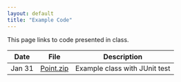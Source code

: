 ```yaml
---
layout: default
title: "Example Code"
---
```


This page links to code presented in class.

Date | File | Description
---- | ---- | -----------
Jan 31 | [Point.zip](Point.zip) | Example class with JUnit test

<!--
Aug 31 | [Employee](Employee.zip) | Example Employee class, JUnit test
Sep 7 | [FileIO.zip](FileIO.zip) | Example File I/O Programs
Sep 14 | [CounterGUI.zip](CounterGUI.zip) | Example MVC GUI
Oct 5 | [BubbleSort.zip](BubbleSort.zip) | Generic method and comparator example
-->

<!--
May 17 | [JUnitExample.zip](JUnitExample.zip) | Example class with JUnit tests
May 17 | [ArrayExample.zip](ArrayExample.zip) | Finding number of elements in an array
May 22 | [ReadCharacters.zip](ReadCharacters.zip) | Read all characters from a text file
May 22 | [ReadLines.zip](ReadLines.zip) | Read all lines of text from a text file
May 22 | [WriteTextFile.zip](WriteTextFile.zip) | Write text to a text file
May 22 | [HandleExceptions.zip](HandleExceptions.zip) | Example of using try/catch and try/finally
May 24 | [GUIExample.zip](GUIExample.zip) | MVC GUI example
-->
